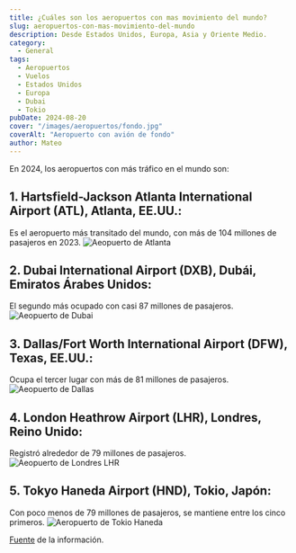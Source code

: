 ```yaml
---
title: ¿Cuáles son los aeropuertos con mas movimiento del mundo?
slug: aeropuertos-con-mas-movimiento-del-mundo
description: Desde Estados Unidos, Europa, Asia y Oriente Medio.
category:
  - General
tags:
  - Aeropuertos
  - Vuelos
  - Estados Unidos
  - Europa
  - Dubai
  - Tokio
pubDate: 2024-08-20
cover: "/images/aeropuertos/fondo.jpg"
coverAlt: "Aeropuerto con avión de fondo"
author: Mateo 
---
```

En 2024, los aeropuertos con más tráfico en el mundo son:

## 1. Hartsfield-Jackson Atlanta International Airport (ATL), Atlanta, EE.UU.: 
Es el aeropuerto más transitado del mundo, con más de 104 millones de pasajeros en 2023.
<img src="/images/aeropuertos/aeropuerto-atlanta.jpg" alt="Aeopuerto de Atlanta">

## 2. Dubai International Airport (DXB), Dubái, Emiratos Árabes Unidos: 
El segundo más ocupado con casi 87 millones de pasajeros.
<img src="/images/aeropuertos/dubai.jpg" alt="Aeopuerto de Dubai">

## 3. Dallas/Fort Worth International Airport (DFW), Texas, EE.UU.: 
Ocupa el tercer lugar con más de 81 millones de pasajeros.
<img src="/images/aeropuertos/dallas.jpg" alt="Aeopuerto de Dallas">

## 4. London Heathrow Airport (LHR), Londres, Reino Unido: 
Registró alrededor de 79 millones de pasajeros.
<img src="/images/aeropuertos/lhr.jpg" alt="Aeopuerto de Londres LHR">

## 5. Tokyo Haneda Airport (HND), Tokio, Japón:
Con poco menos de 79 millones de pasajeros, se mantiene entre los cinco primeros.
<img src="/images/aeropuertos/haneda.jpg" alt="Aeropuerto de Tokio Haneda">

<a href="https://aci.aero/2024/07/16/top-20-busiest-airports-in-the-world-confirmed-by-aci-world/" target="_blank">Fuente</a> de la información.